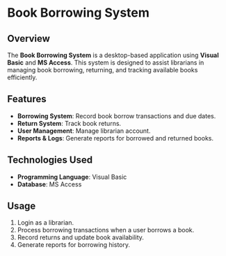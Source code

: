 # Book Borrowing System

## Overview
The **Book Borrowing System** is a desktop-based application using **Visual Basic** and **MS Access**. This system is designed to assist librarians in managing book borrowing, returning, and tracking available books efficiently.

## Features
- **Borrowing System**: Record book borrow transactions and due dates.
- **Return System**: Track book returns.
- **User Management**: Manage librarian account.
- **Reports & Logs**: Generate reports for borrowed and returned books.

## Technologies Used
- **Programming Language**: Visual Basic
- **Database**: MS Access

## Usage
1. Login as a librarian.
2. Process borrowing transactions when a user borrows a book.
3. Record returns and update book availability.
4. Generate reports for borrowing history.
